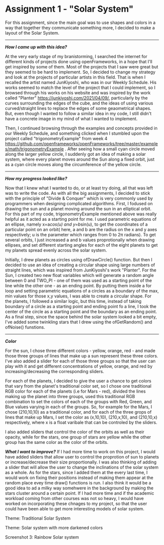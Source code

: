 # Assignment 1 - "Solar System"

For this assignment, since the main goal was to use shapes and colors in a way that together they communicate something more, I decided to make a layout of the Solar System. 

***
***How I came up with this idea?***

At the very early stage of my branistorming, I searched the internet for different kinds of projects done using openFrameworks, in a hope that I'll get inspired by some of them. Most of the projects that I saw were great but they seemed to be hard to implement. So, I decided to change my strategy and look at the projects of particular artists in this field. That is when I recalled the artist named JunKiyoshi, who was in our Weekly Schedule. His works seemed to match the level of the project that I could implement, so I browsed through his works on his website and was inspired by the work called "Planter" https://junkiyoshi.com/2021/04/09/, particularly by the curves surrounding the edges of the cube, and the ideas of using various curved/straight lines to replace the edges of some geaometrical shapes. But, even though I wanted to follow a similar idea in my code, I still didn't have a concrete image in my mind of what I wanted to implement.

Then, I continued browsing through the examples and concepts provided in our Weekly Schedule, and something clicked when I stumbled upon the project called "trigonometryExample" from week 4 https://github.com/openframeworks/openFrameworks/tree/master/examples/math/trigonometryExample . After seeing how a small cyan circle moved along the larger yellow circle, I suddenly got an idea of making a solar system, where every planet moves around the Sun along a fixed orbit, just as a cyan circle moves along the circumference of the yellow circle.

***
***How my progress looked like?***

Now that I knew what I wanted to do, or at least try doing, all that was left was to write the code. 
As with all the big assignments, I decided to stick with the principle of "Divide & Conquer" which is very commonly used by programmers when designing complicated algorithms. First, I fodused on drawing the sun and a planet moving around the sun in an elliptical orbit. For this part of my code, trigonometryExample mentioned above was really helpful as it acted as a starting point for me. I used parametric equations of an ellipse, namely x=a*cos(u) and y=b*sin(u), to get the coordinates of a particular point on an orbit( here, a and b are the radius on the x and y axes respectively; u is the parameter which ranges from 0 to 2π radians). To get several orbits, I just increased a and b values proprotionally when drawing ellipses, and set different starting angles for each of the eight planets to get my planets spread evenly across the solar system.

Initially, I drew planets as circles using ofDrawCircle() function. But then I decided to use an idea of creating a circular shape using large numbers of straight lines, which was inspired from JunKiyoshi's work "Planter". For the Sun, I created two new float variables which will generate a random angle between 0 and TWO_PI - one of them was used as a starting point of the line while the other one - as an ending point. By putting them inside a for loop and setting parametric equations of a circles as a boundary of the max, min values for those x,y values, I was able to create a circular shape.
For the planets, I followed a similar logic, but this time, instead of taking boundary of a circle as a starting point and ending point fo a line, I took the center of the circle as a starting point and the boundary as an ending point. As a final step, since the space behind the solar system looked a bit empty, I've added some twinkling stars that I drew using the ofGetRandom() and ofNoise() funstions.

***
***Color***

For the sun, I chose three different colors - yellow, orange, red - and made those three groups of lines that make up a sun represent these three colors. I've also added a slider for each of those three groups so that the user can play with it and get different concentrations of yellow, orange, and red by increasing/decreasing the corresponding sliders.

For each of the planets, I decided to give the user a chance to get colors that vary from the planet's traditional color set, so I chose one traditional RGB color for each of the planets (i.e for Mars - red), divided the lines making up the planet into three groups, used this traditional RGB combination to set the colors of each of the groups with Red, Green, and Blue values varying in each of the groups. So, for example for the Mars, I chose (210,10,10) as a traditional color, and for each of the three grops of lines that make up Mars, I set the color as (x,10,10), (210,x,10), and (210,10,x) respectively, where x is a float varibale that can be controled by the sliders.

I also added sliders that control the color of the orbits as well as their opacity, while for the stars, one group of stars are yellow while the other group has the same color as the color of the orbits.

***What I want to improve?***
If I had more time to work on this project, I would have added sliders that allow user to control the proprotion of sun to planets or increase/decrease their size proportionally. I was also thinking of adding a slider that will allow the user to change the inclinations of the solar system as a whole. 
As for the stars, since I added them at the every last time, I would work on fixing their positions instead of making them appear at the random place evey time draw() functions is run. I also think it would be a good idea to ad a milky way somehwere in the background by making the stars cluster around a certain point. If I had more time and if the academic workload coming from other courses was not so heavy, I would have worked on incorporating these chnages to my project, so that the user could have been able to get more interesting models of solar system. 

Theme: Traditional Solar System


Theme: Solar system with more darkened colors

Screenshot 3: Rainbow Solar system


